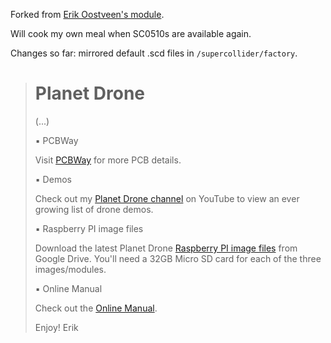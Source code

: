 Forked from [Erik Oostveen's module](https://github.com/ErikOostveen/PlanetDrone).

Will cook my own meal when SC0510s are available again. 

Changes so far: mirrored default .scd files in `/supercollider/factory`. 

> # Planet Drone
>
> (...)
> 
> &#9642; PCBWay
>
> Visit <a href="https://www.pcbway.com/project/shareproject/Planet_Drone_48e0f221.html">PCBWay</a> for more PCB details.
>
>&#9642; Demos
>
> Check out my <a href="https://www.youtube.com/watch?v=LrP70BMYkts&list=PL4E2GvauW2Yx9BJaXl0h-VZrDoGBAw_IS" target="_blank">Planet Drone channel</a> on YouTube to view an ever growing list of drone demos.
>
> &#9642; Raspberry PI image files
>
> Download the latest Planet Drone 
<a href="https://drive.google.com/drive/folders/15fokcHUIsh2QlJMY6MdCen8XLZz8E1yO?usp=share_link" target="_blank">Raspberry PI image files</a> from Google Drive. You'll need a 32GB Micro SD card for each of the three images/modules.
>
> &#9642; Online Manual
>
> Check out the <a href="http://www.erikoostveen.co.uk/Planetdrone.html" target="_blank">Online Manual</a>.
>
> Enjoy! Erik
